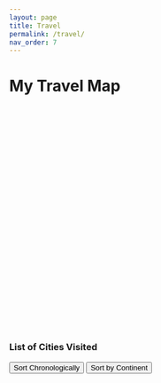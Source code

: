 ```yaml
---
layout: page
title: Travel
permalink: /travel/
nav_order: 7
---
```


# My Travel Map

<div id="map" style="height: 400px; width: 100%; margin-top: 20px;"></div>

<div id="city-list-container">
  <h3>List of Cities Visited</h3>
  <button id="sort-chronologically">Sort Chronologically</button>
  <button id="sort-by-continent">Sort by Continent</button>
  <ul id="city-list"></ul>
</div>

<style>
  #city-list-container {
    margin-top: 20px;
  }
  #city-list li {
    margin: 5px 0;
  }
</style>

<!-- Include Leaflet.js and its styles -->
<script src="https://unpkg.com/leaflet@1.9.4/dist/leaflet.js"></script>
<link rel="stylesheet" href="https://unpkg.com/leaflet@1.9.4/dist/leaflet.css" />

<script>
  // Initialize the map
  const map = L.map('map').setView([20, 0], 1); // Initial view (latitude, longitude, zoom level)
  map.setMaxBounds([[85, -180], [-60, 180]]);

  const doubleCircleIcon = L.icon({
    iconUrl: '/assets/img/dc_icon.svg', // Path to your SVG file
    iconSize: [10, 10], // Adjust size as needed
    iconAnchor: [5, 5], // Center the icon
    popupAnchor: [0, -10], // Position the popup
  });

  // Add a clean tile layer
  L.tileLayer('https://{s}.basemaps.cartocdn.com/light_nolabels/{z}/{x}/{y}{r}.png', {
    attribution: '&copy; <a href="https://carto.com/">CARTO</a>',
    subdomains: 'abcd',
    maxZoom: 19,
  }).addTo(map);

  const places = {{ site.data.travel.places | jsonify }};

  // Highlight visited countries using GeoJSON
  fetch('/assets/geojson/countries.geojson') // Adjust the path to your GeoJSON file
    .then(response => response.json())
    .then(data => {
      L.geoJSON(data, {
        style: (feature) => {
          const visitedCountries = places.map(place => place.country);
          const countryName = feature.properties.ADMIN;
          const isVisited = visitedCountries.includes(countryName);
          return {
            color: isVisited ? "blue" : "gray",
            weight: isVisited ? 1 : 0,
            fillOpacity: isVisited ? 0.6 : 0,
          };
        },
        onEachFeature: (feature, layer) => {
          layer.bindPopup(`<b>${feature.properties.ADMIN}</b>`);
        },
      }).addTo(map);
    })
    .catch(error => console.error("Error loading GeoJSON:", error));

  // Add markers for visited cities
  places.forEach(place => {
    place.cities.forEach(city => {
      L.marker([city.lat, city.lon], { icon: doubleCircleIcon })
        .addTo(map)
        .bindPopup(`<b>${city.name}</b>`);
    });
  });
</script>

<script>
  // JavaScript code goes here
  const renderCityList = (places, sortBy = "chronologically") => {
    const cityListElement = document.getElementById("city-list");
    cityListElement.innerHTML = ""; // Clear the current list

    let cities = places.flatMap((place) =>
      place.cities.map((city) => ({
        ...city,
        country: place.country,
        flag: place.flag,
        continent: place.continent,
      }))
    );

    if (sortBy === "chronologically") {
      cities.sort((a, b) => new Date(a.start_date) - new Date(b.start_date));
    } else if (sortBy === "continent") {
      cities.sort((a, b) => a.continent.localeCompare(b.continent));
    }

    // Group cities by continent if sorting by continent
    if (sortBy === "continent") {
        const continents = [...new Set(cities.map((city) => city.continent))];
        continents.forEach((continent) => {
        const continentHeader = document.createElement("h4");
        continentHeader.innerHTML = `<strong>${continent}</strong>`;
        cityListElement.appendChild(continentHeader);

        cities
            .filter((city) => city.continent === continent)
            .forEach((city) => {
            const listItem = document.createElement("li");
            listItem.innerHTML = `
                <img src="https://flagcdn.com/w40/${city.flag}.png" alt="${city.country}" style="width: 20px; height: 15px; margin-right: 5px;">
                <strong>${city.name}</strong> (${city.country}): ${city.start_date} - ${city.end_date}
            `;
            cityListElement.appendChild(listItem);
            });
        });
    } else {
        cities.forEach((city) => {
        const listItem = document.createElement("li");
        listItem.innerHTML = `
            <img src="https://flagcdn.com/w40/${city.flag}.png" alt="${city.country}" style="width: 20px; height: 15px; margin-right: 5px;">
            <strong>${city.name}</strong> (${city.country}): ${city.start_date} - ${city.end_date}
        `;
        cityListElement.appendChild(listItem);
        });
  };

  document.getElementById("sort-chronologically").addEventListener("click", () => {
    renderCityList(places, "chronologically");
  });

  document.getElementById("sort-by-continent").addEventListener("click", () => {
    renderCityList(places, "continent");
  });

  renderCityList(places);
</script>

